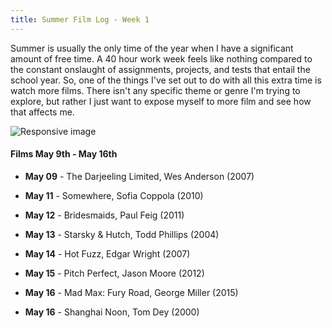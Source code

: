 ```yaml
---
title: Summer Film Log - Week 1
---
```



Summer is usually the only time of the year when I have a significant amount of
free time. A 40 hour work week feels like nothing compared to the constant 
onslaught of assignments, projects, and tests that entail the school year. 
So, one of the things I've set out to do with all this extra time is watch 
more films. There isn't any specific theme or genre I'm trying to explore, but
rather I just want to expose myself to more film and see how that affects me.

<img src="images/week1.jpg" class="img-responsive" alt="Responsive image"></img>

#### Films May 9th - May 16th

* **May 09** - The Darjeeling Limited, Wes Anderson (2007)

* **May 11** - Somewhere, Sofia Coppola (2010)

* **May 12** - Bridesmaids, Paul Feig (2011)

* **May 13** - Starsky & Hutch, Todd Phillips (2004)

* **May 14** - Hot Fuzz, Edgar Wright (2007)

* **May 15** - Pitch Perfect, Jason Moore (2012)

* **May 16** - Mad Max: Fury Road, George Miller (2015)

* **May 16** - Shanghai Noon, Tom Dey (2000)
